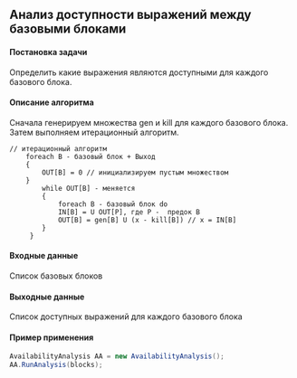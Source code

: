 ## Анализ доступности выражений между базовыми блоками

#### Постановка задачи 
Определить какие выражения являются доступными для каждого базового блока.

#### Описание алгоритма
Сначала генерируем множества gen и kill для каждого базового блока. Затем выполняем итерационный алгоритм.
```
// итерационный алгоритм
    foreach B - базовый блок + Выход
    {
        OUT[B] = 0 // инициализируем пустым множеством
    }
        while OUT[B] - меняется
        {
            foreach B - базовый блок do
            IN[B] = U OUT[P], где P -  предок B
            OUT[B] = gen[B] U (x - kill[B]) // x = IN[B]
        }
     }
```

#### Входные данные
Список базовых блоков

#### Выходные данные
Список доступных выражений для каждого базового блока

#### Пример применения
```cs
AvailabilityAnalysis AA = new AvailabilityAnalysis();
AA.RunAnalysis(blocks);
```
















